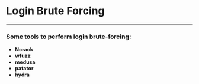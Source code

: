 # Login Brute Forcing
***

### Some tools to perform login brute-forcing:
* **Ncrack**
* **wfuzz**
* **medusa**
* **patator**
* **hydra**
